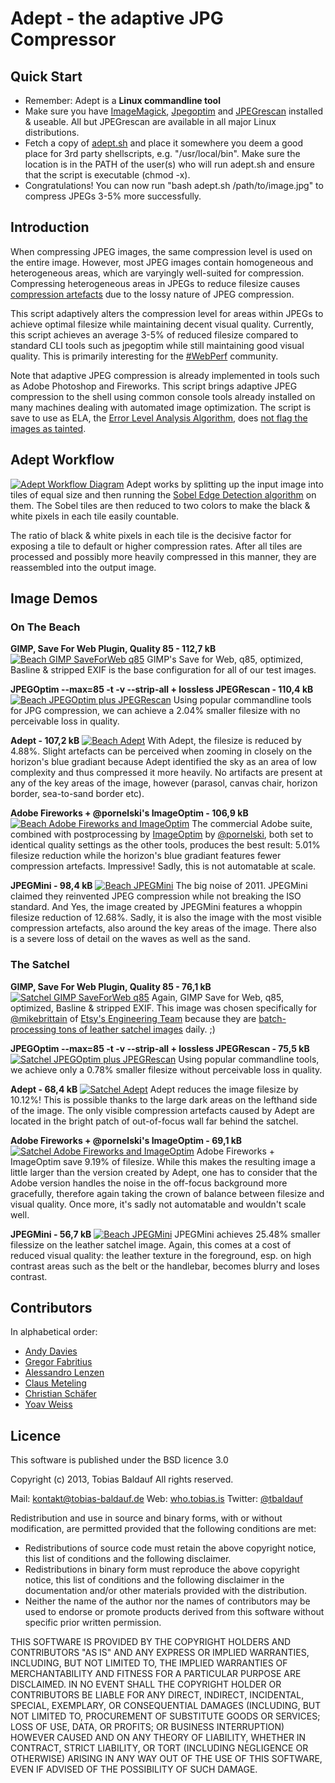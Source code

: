 Adept - the adaptive JPG Compressor
====================

## Quick Start

* Remember: Adept is a **Linux commandline tool**
* Make sure you have [ImageMagick](http://www.imagemagick.org/), [Jpegoptim](https://github.com/tjko/jpegoptim) and [JPEGrescan](https://github.com/kud/jpegrescan) installed & useable. All but JPEGrescan are available in all major Linux distributions.
* Fetch a copy of [adept.sh](https://raw.github.com/technopagan/adept-jpg-compressor/master/adept.sh) and place it somewhere you deem a good place for 3rd party shellscripts, e.g. "/usr/local/bin". Make sure the location is in the PATH of the user(s) who will run adept.sh and ensure that the script is executable (chmod -x).
* Congratulations! You can now run "bash adept.sh /path/to/image.jpg" to compress JPEGs 3-5% more successfully.


## Introduction

When compressing JPEG images, the same compression level is used on the entire image. However, most JPEG images contain homogeneous and heterogeneous areas, which are varyingly well-suited for compression. Compressing heterogeneous areas in JPEGs to reduce filesize causes [compression artefacts](https://en.wikipedia.org/wiki/Compression_artifact) due to the lossy nature of JPEG compression.

This script adaptively alters the compression level for areas within JPEGs to achieve optimal filesize while maintaining decent visual quality. Currently, this script achieves an average 3-5% of reduced filesize compared to standard CLI tools such as jpegoptim while still maintaining good visual quality. This is primarily interesting for the [#WebPerf](https://twitter.com/search?q=%23WebPerf&src=typd) community.

Note that adaptive JPEG compression is already implemented in tools such as Adobe Photoshop and Fireworks. This script brings adaptive JPEG compression to the shell using common console tools already installed on many machines dealing with automated image optimization. The script is save to use as ELA, the [Error Level Analysis Algorithm](http://fotoforensics.com/tutorial-ela.php), does [not flag the images as tainted](http://fotoforensics.com/analysis.php?id=9955933a9ea6774a0e58303db1ac104af8dafd41.107232).

## Adept Workflow

[![Adept Workflow Diagram](images/adept-workflow.jpg)](https://raw.github.com/technopagan/adept-jpg-compressor/master/images/adept-workflow.jpg)
Adept works by splitting up the input image into tiles of equal size and then running the [Sobel Edge Detection algorithm](http://en.wikipedia.org/wiki/Sobel_operator) on them. The Sobel tiles are then reduced to two colors to make the black & white pixels in each tile easily countable.

The ratio of black & white pixels in each tile is the decisive factor for exposing a tile to default or higher compression rates. After all tiles are processed and possibly more heavily compressed in this manner, they are reassembled into the output image.

## Image Demos

### On The Beach

**GIMP, Save For Web Plugin, Quality 85 - 112,7 kB**
[![Beach GIMP SaveForWeb q85](images/01-01-beach-gimp-saveforweb-q85.jpg)](https://raw.github.com/technopagan/adept-jpg-compressor/master/images/01-01-beach-gimp-saveforweb-q85.jpg)
GIMP's Save for Web, q85, optimized, Basline & stripped EXIF is the base configuration for all of our test images.

**JPEGOptim --max=85 -t -v --strip-all + lossless JPEGRescan - 110,4 kB**
[![Beach JPEGOptim plus JPEGRescan](images/01-02-beach-jpegoptim-q85-stripall-plus-jpegrescan.jpg)](https://raw.github.com/technopagan/adept-jpg-compressor/master/images/01-02-beach-jpegoptim-q85-stripall-plus-jpegrescan.jpg)
Using popular commandline tools for JPG compression, we can achieve a 2.04% smaller filesize with no perceivable loss in quality.

**Adept - 107,2 kB**
[![Beach Adept](images/01-03-beach_adept_compress.jpg)](https://raw.github.com/technopagan/adept-jpg-compressor/master/images/01-03-beach_adept_compress.jpg)
With Adept, the filesize is reduced by 4.88%. Slight artefacts can be perceived when zooming in closely on the horizon's blue gradiant because Adept identified the sky as an area of low complexity and thus compressed it more heavily. No artifacts are present at any of the key areas of the image, however (parasol, canvas chair, horizon border, sea-to-sand border etc).

**Adobe Fireworks + @pornelski's ImageOptim - 106,9 kB**
[![Beach Adobe Fireworks and ImageOptim](images/01-04-beach-Adobe-Fireworks-plus-ImageOptim-identical-quality-settings.jpg)](https://raw.github.com/technopagan/adept-jpg-compressor/master/images/01-04-beach-Adobe-Fireworks-plus-ImageOptim-identical-quality-settings.jpg)
The commercial Adobe suite, combined with postprocessing by [ImageOptim](http://imageoptim.com/) by [@pornelski](https://twitter.com/pornelski), both set to identical quality settings as the other tools, produces the best result: 5.01% filesize reduction while the horizon's blue gradiant features fewer compression artefacts. Impressive! Sadly, this is not automatable at scale.

**JPEGMini - 98,4 kB**
[![Beach JPEGMini](images/01-05-beach-jpegmini.jpg)](https://raw.github.com/technopagan/adept-jpg-compressor/master/images/01-05-beach-jpegmini.jpg)
The big noise of 2011. JPEGMini claimed they reinvented JPEG compression while not breaking the ISO standard. And Yes, the image created by JPEGMini features a whoppin filesize reduction of 12.68%. Sadly, it is also the image with the most visible compression artefacts, also around the key areas of the image. There also is a severe loss of detail on the waves as well as the sand.

### The Satchel

**GIMP, Save For Web Plugin, Quality 85 - 76,1 kB**
[![Satchel GIMP SaveForWeb q85](images/05-01-satchel-gimp-saveforweb-q85.jpg)](https://raw.github.com/technopagan/adept-jpg-compressor/master/images/05-01-satchel-gimp-saveforweb-q85.jpg)
Again, GIMP Save for Web, q85, optimized, Basline & stripped EXIF. This image was chosen specifically for [@mikebrittain](https://twitter.com/mikebrittain) of [Etsy's Engineering Team](https://twitter.com/codeascraft) because they are [batch-processing tons of leather satchel images](http://codeascraft.etsy.com/2010/07/09/batch-processing-millions-of-images/) daily. ;)

**JPEGOptim --max=85 -t -v --strip-all + lossless JPEGRescan - 75,5 kB**
[![Satchel JPEGOptim plus JPEGRescan](images/05-02-satchel-jpegoptim-q85-stripall-plus-jpegrescan.jpg)](https://raw.github.com/technopagan/adept-jpg-compressor/master/images/05-02-satchel-jpegoptim-q85-stripall-plus-jpegrescan.jpg)
Using popular commandline tools, we achieve only a 0.78% smaller filesize without perceivable loss in quality.

**Adept - 68,4 kB**
[![Satchel Adept](images/05-03-satchel_adept_compress.jpg)](https://raw.github.com/technopagan/adept-jpg-compressor/master/images/05-03-satchel_adept_compress.jpg)
Adept reduces the image filesize by 10.12%! This is possible thanks to the large dark areas on the lefthand side of the image. The only visible compression artefacts caused by Adept are located in the bright patch of out-of-focus wall far behind the satchel.

**Adobe Fireworks + @pornelski's ImageOptim - 69,1 kB**
[![Satchel Adobe Fireworks and ImageOptim](images/05-04-satchel-Adobe-Fireworks-plus-ImageOptim-identical-quality-settings.jpg)](https://raw.github.com/technopagan/adept-jpg-compressor/master/images/05-04-satchel-Adobe-Fireworks-plus-ImageOptim-identical-quality-settings.jpg)
Adobe Fireworks + ImageOptim save 9.19% of filesize. While this makes the resulting image a little larger than the version created by Adept, one has to consider that the Adobe version handles the noise in the off-focus background more gracefully, therefore again taking the crown of balance between filesize and visual quality. Once more, it's sadly not automatable and wouldn't scale well.

**JPEGMini - 56,7 kB**
[![Beach JPEGMini](images/05-05-satchel-jpegmini.jpg)](https://raw.github.com/technopagan/adept-jpg-compressor/master/images/05-05-satchel-jpegmini.jpg)
JPEGMini achieves 25.48% smaller filessize on the leather satchel image. Again, this comes at a cost of reduced visual quality: the leather texture in the foreground, esp. on high contrast areas such as the belt or the handlebar, becomes blurry and loses contrast.

## Contributors

In alphabetical order:

 * [Andy Davies](http://twitter.com/andydavies)
 * [Gregor Fabritius](http://twitter.com/grefab)
 * [Alessandro Lenzen](http://twitter.com/adelnorsz)
 * [Claus Meteling](http://www.xing.com/profile/Claus_Meteling)
 * [Christian Schäfer](http://twitter.com/derSchepp)
 * [Yoav Weiss](http://twitter.com/yoavweiss)

## Licence

This software is published under the BSD licence 3.0

Copyright (c) 2013, Tobias Baldauf
All rights reserved.

Mail: [kontakt@tobias-baldauf.de](mailto:kontakt@tobias-baldauf.de)
Web: [who.tobias.is](http://who.tobias.is/)
Twitter: [@tbaldauf](http://twitter.com/tbaldauf)

Redistribution and use in source and binary forms, with or without modification, are permitted provided that the following conditions are met:

 * Redistributions of source code must retain the above copyright notice, this list of conditions and the following disclaimer.
 * Redistributions in binary form must reproduce the above copyright notice, this list of conditions and the following disclaimer in the documentation and/or other materials provided with the distribution.
 * Neither the name of the author nor the names of contributors may be used to endorse or promote products derived from this software without specific prior written permission.

THIS SOFTWARE IS PROVIDED BY THE COPYRIGHT HOLDERS AND CONTRIBUTORS "AS IS" AND ANY EXPRESS OR IMPLIED WARRANTIES, INCLUDING, BUT NOT LIMITED TO, THE IMPLIED WARRANTIES OF MERCHANTABILITY AND FITNESS FOR A PARTICULAR PURPOSE ARE DISCLAIMED. IN NO EVENT SHALL THE COPYRIGHT HOLDER OR CONTRIBUTORS BE LIABLE FOR ANY DIRECT, INDIRECT, INCIDENTAL, SPECIAL, EXEMPLARY, OR CONSEQUENTIAL DAMAGES (INCLUDING, BUT NOT LIMITED TO, PROCUREMENT OF SUBSTITUTE GOODS OR SERVICES; LOSS OF USE, DATA, OR PROFITS; OR BUSINESS INTERRUPTION) HOWEVER CAUSED AND ON ANY THEORY OF LIABILITY, WHETHER IN CONTRACT, STRICT LIABILITY, OR TORT (INCLUDING NEGLIGENCE OR OTHERWISE) ARISING IN ANY WAY OUT OF THE USE OF THIS SOFTWARE, EVEN IF ADVISED OF THE POSSIBILITY OF SUCH DAMAGE.
